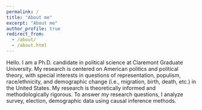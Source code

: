 ```yaml
---
permalink: /
title: "About me"
excerpt: "About me"
author_profile: true
redirect_from: 
  - /about/
  - /about.html
---
```


Hello. I am a Ph.D. candidate in political science at Claremont Graduate University. My research is centered on American politics and political theory, with special interests in questions of representation, populism, race/ethnicity, and demographic change (i.e., migration, birth, death, etc.) in the United States. My research is theoretically informed and methodologically rigorous. To answer my research questions, I analyze survey, election, demographic data using causal inference methods.
